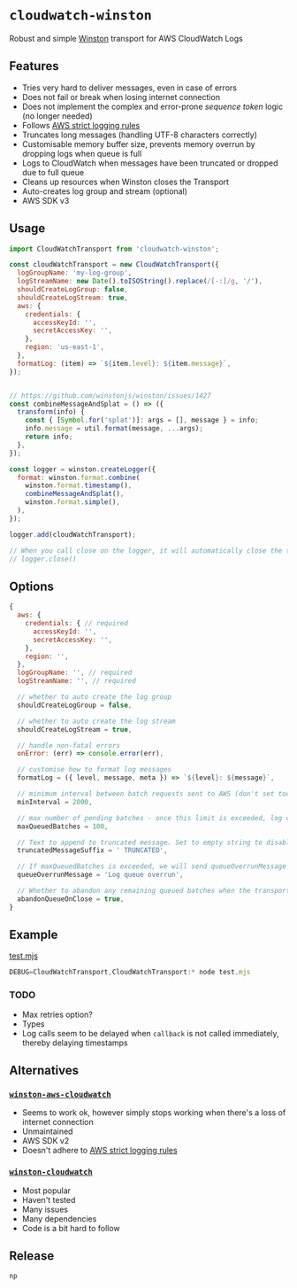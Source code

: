 # `cloudwatch-winston`

Robust and simple [Winston](https://github.com/winstonjs/winston) transport for AWS CloudWatch Logs

## Features

- Tries very hard to deliver messages, even in case of errors
- Does not fail or break when losing internet connection
- Does not implement the complex and error-prone *sequence token* logic (no longer needed)
- Follows [AWS strict logging rules](https://docs.aws.amazon.com/AmazonCloudWatchLogs/latest/APIReference/API_PutLogEvents.html)
- Truncates long messages (handling UTF-8 characters correctly)
- Customisable memory buffer size, prevents memory overrun by dropping logs when queue is full
- Logs to CloudWatch when messages have been truncated or dropped due to full queue
- Cleans up resources when Winston closes the Transport
- Auto-creates log group and stream (optional)
- AWS SDK v3

## Usage

```js
import CloudWatchTransport from 'cloudwatch-winston';

const cloudWatchTransport = new CloudWatchTransport({
  logGroupName: 'my-log-group',
  logStreamName: new Date().toISOString().replace(/[-:]/g, '/'),
  shouldCreateLogGroup: false,
  shouldCreateLogStream: true,
  aws: {
    credentials: {
      accessKeyId: '',
      secretAccessKey: '',
    },
    region: 'us-east-1',
  },
  formatLog: (item) => `${item.level}: ${item.message}`,
});


// https://github.com/winstonjs/winston/issues/1427
const combineMessageAndSplat = () => ({
  transform(info) {
    const { [Symbol.for('splat')]: args = [], message } = info;
    info.message = util.format(message, ...args);
    return info;
  },
});

const logger = winston.createLogger({
  format: winston.format.combine(
    winston.format.timestamp(),
    combineMessageAndSplat(),
    winston.format.simple(),
  ),
});

logger.add(cloudWatchTransport);

// When you call close on the logger, it will automatically close the transport and clean up
// logger.close()
```

## Options

```js
{
  aws: {
    credentials: { // required
      accessKeyId: '',
      secretAccessKey: '',
    },
    region: '',
  },
  logGroupName: '', // required
  logStreamName: '', // required

  // whether to auto create the log group
  shouldCreateLogGroup = false,

  // whether to auto create the log stream
  shouldCreateLogStream = true,

  // handle non-fatal errors
  onError: (err) => console.error(err),

  // customise how to format log messages
  formatLog = ({ level, message, meta }) => `${level}: ${message}`,

  // minimum interval between batch requests sent to AWS (don't set too low!)
  minInterval = 2000,

  // max number of pending batches - once this limit is exceeded, log calls will be dropped. Note that each batch can have up to 10k messages and a total of about 1MB.
  maxQueuedBatches = 100,

  // Text to append to truncated message. Set to empty string to disable.
  truncatedMessageSuffix = ' TRUNCATED',

  // If maxQueuedBatches is exceeded, we will send queueOverrunMessage to CloudWatch Logs *once*, until queue has returned to normal again. Set to empty string to disable this behavior.
  queueOverrunMessage = 'Log queue overrun',

  // Whether to abandon any remaining queued batches when the transport closes, or retry them until delivered
  abandonQueueOnClose = true,
}
```

## Example

[test.mjs](./test.mjs)

```js
DEBUG=CloudWatchTransport,CloudWatchTransport:* node test.mjs
```

### TODO

- Max retries option?
- Types
- Log calls seem to be delayed when `callback` is not called immediately, thereby delaying timestamps

## Alternatives

### [`winston-aws-cloudwatch`](https://github.com/timdp/winston-aws-cloudwatch)

- Seems to work ok, however simply stops working when there's a loss of internet connection
- Unmaintained
- AWS SDK v2
- Doesn't adhere to [AWS strict logging rules](https://docs.aws.amazon.com/AmazonCloudWatchLogs/latest/APIReference/API_PutLogEvents.html)

### [`winston-cloudwatch`](https://github.com/lazywithclass/winston-cloudwatch)

- Most popular
- Haven't tested
- Many issues
- Many dependencies
- Code is a bit hard to follow

## Release

```
np
```
